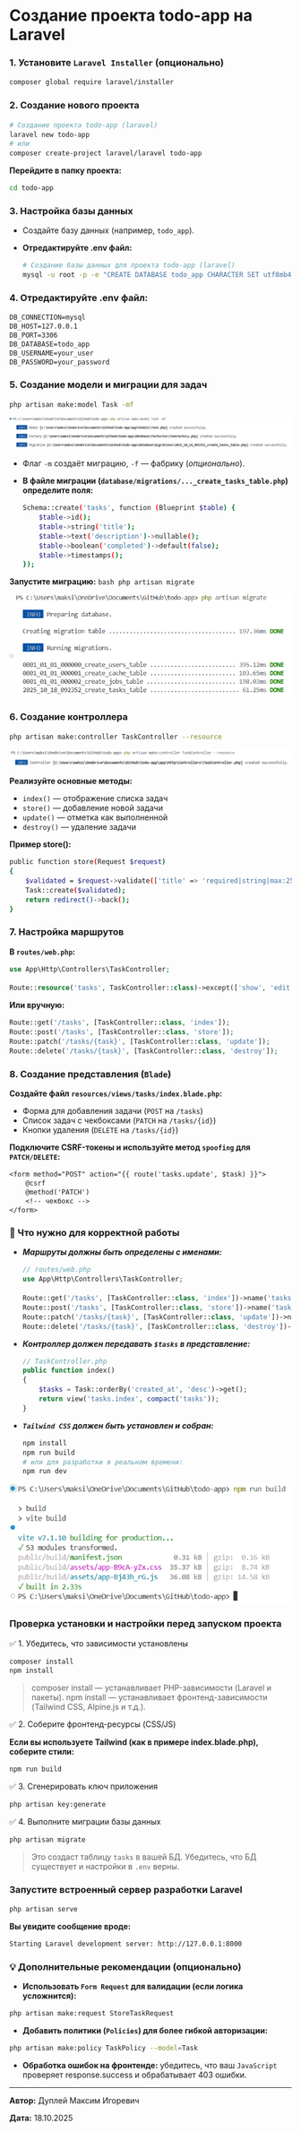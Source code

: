 # Создание проекта todo-app на Laravel

### 1. **Установите `Laravel Installer` (опционально)**

```bash
composer global require laravel/installer
```

### 2. Создание нового проекта

```bash
# Создание проекта todo-app (laravel)
laravel new todo-app
# или
composer create-project laravel/laravel todo-app
```

**Перейдите в папку проекта:**

```bash
cd todo-app
```

### 3. Настройка базы данных

- Создайте базу данных (например, `todo_app`).
- **Отредактируйте .env файл:**

    ```bash
    # Создание базы данных для проекта todo-app (laravel)
    mysql -u root -p -e "CREATE DATABASE todo_app CHARACTER SET utf8mb4 COLLATE utf8mb4_unicode_ci;"
    ```

### 4. **Отредактируйте .env файл:**

```text
DB_CONNECTION=mysql
DB_HOST=127.0.0.1
DB_PORT=3306
DB_DATABASE=todo_app
DB_USERNAME=your_user
DB_PASSWORD=your_password
```

### 5. Создание модели и миграции для задач

```bash
php artisan make:model Task -mf
```

![пример запуска миграции #1](img/img_1.png)

- Флаг `-m` создаёт миграцию, `-f` — фабрику (*опционально*).
- **В файле миграции (`database/migrations/..._create_tasks_table.php`) определите поля:**

    ```bash
    Schema::create('tasks', function (Blueprint $table) {
        $table->id();
        $table->string('title');
        $table->text('description')->nullable();
        $table->boolean('completed')->default(false);
        $table->timestamps();
    });
    ```

**Запустите миграцию:**
    ```bash
    php artisan migrate
    ```

![пример запуска миграции #2](img/img_2.png)

### 6. Создание контроллера

```bash
php artisan make:controller TaskController --resource
```

![пример запуска миграции #3](img/img_3.png)

**Реализуйте основные методы:**

- `index()` — отображение списка задач
- `store()` — добавление новой задачи
- `update()` — отметка как выполненной
- `destroy()` — удаление задачи

**Пример store():**

```bash
public function store(Request $request)
{
    $validated = $request->validate(['title' => 'required|string|max:255']);
    Task::create($validated);
    return redirect()->back();
}
```

### 7. Настройка маршрутов

**В `routes/web.php`:**

```php
use App\Http\Controllers\TaskController;

Route::resource('tasks', TaskController::class)->except(['show', 'edit', 'create']);
```

**Или вручную:**

```php
Route::get('/tasks', [TaskController::class, 'index']);
Route::post('/tasks', [TaskController::class, 'store']);
Route::patch('/tasks/{task}', [TaskController::class, 'update']);
Route::delete('/tasks/{task}', [TaskController::class, 'destroy']);
```

### 8. Создание представления (`Blade`)

**Создайте файл `resources/views/tasks/index.blade.php`:**

- Форма для добавления задачи (`POST` на `/tasks`)
- Список задач с чекбоксами (`PATCH` на `/tasks/{id}`)
- Кнопки удаления (`DELETE` на `/tasks/{id}`)

**Подключите CSRF-токены и используйте метод `spoofing` для `PATCH/DELETE`:**

```blade
<form method="POST" action="{{ route('tasks.update', $task) }}">
    @csrf
    @method('PATCH')
    <!-- чекбокс -->
</form>
```

### 🔧 Что нужно для корректной работы

- **_Маршруты должны быть определены с именами:_**
    ```php
    // routes/web.php
    use App\Http\Controllers\TaskController;

    Route::get('/tasks', [TaskController::class, 'index'])->name('tasks.index');
    Route::post('/tasks', [TaskController::class, 'store'])->name('tasks.store');
    Route::patch('/tasks/{task}', [TaskController::class, 'update'])->name('tasks.update');
    Route::delete('/tasks/{task}', [TaskController::class, 'destroy'])->name('tasks.destroy');
    ```

- **_Контроллер должен передавать `$tasks` в представление:_**

    ```php
    // TaskController.php
    public function index()
    {
        $tasks = Task::orderBy('created_at', 'desc')->get();
        return view('tasks.index', compact('tasks'));
    }
    ```

- **_`Tailwind CSS` должен быть установлен и собран:_**

    ```bash
    npm install
    npm run build
    # или для разработки в реальном времени:
    npm run dev
    ```

![пример запуска миграции #4](img/img_4.png)

### Проверка установки и настройки перед запуском проекта

✅ 1. Убедитесь, что зависимости установлены

```bash
composer install
npm install
```

> composer install — устанавливает PHP-зависимости (Laravel и пакеты).
> npm install — устанавливает фронтенд-зависимости (Tailwind CSS, Alpine.js и т.д.).

✅ 2. Соберите фронтенд-ресурсы (CSS/JS)

**Если вы используете Tailwind (как в примере index.blade.php), соберите стили:**

```bash
npm run build
```

✅ 3. Сгенерировать ключ приложения

```bash
php artisan key:generate
```

✅ 4. Выполните миграции базы данных

```bash
php artisan migrate
```

> Это создаст таблицу `tasks` в вашей БД. Убедитесь, что БД существует и настройки в `.env` верны. 

### Запустите встроенный сервер разработки Laravel

```bash
php artisan serve
```

**Вы увидите сообщение вроде:**

```bash
Starting Laravel development server: http://127.0.0.1:8000
```

### 💡 Дополнительные рекомендации (опционально)

- **Использовать `Form Request` для валидации (если логика усложнится):**

```bash
php artisan make:request StoreTaskRequest
```

- **Добавить политики (`Policies`) для более гибкой авторизации:**

```bash
php artisan make:policy TaskPolicy --model=Task
```

- **Обработка ошибок на фронтенде:** убедитесь, что ваш `JavaScript` проверяет response.success и обрабатывает 403 ошибки.

---

**Автор:** Дуплей Максим Игоревич

**Дата:** 18.10.2025
